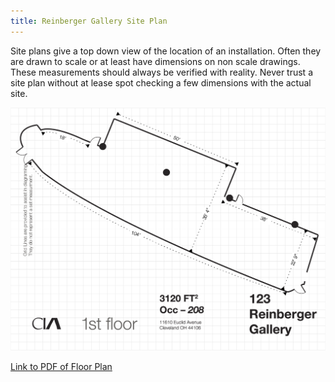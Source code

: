 ```yaml
---
title: Reinberger Gallery Site Plan
---
```


Site plans give a top down view of the location of an installation. Often they are drawn to scale or at least have dimensions on non scale drawings. These measurements should always be verified with reality. Never trust a site plan without at lease spot checking a few dimensions with the actual site.

![![Cleveland Institute of Art Reinberger Gallery Floor Plan](./2023-Cleveland-Institute-of-Art-Reinberger-Gallery-Floorplan-dimensions.png)](./2023-Cleveland-Institute-of-Art-Reinberger-Gallery-Floorplan-dimensions.png)

[Link to PDF of Floor Plan](./2023-Cleveland-Institute-of-Art-Reinberger-Gallery-Floorplan-dimensions.pdf)
